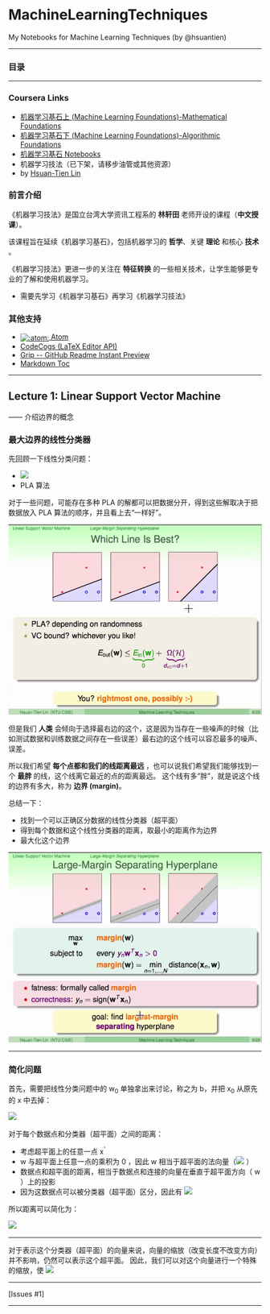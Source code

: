 # MachineLearningTechniques
My Notebooks for Machine Learning Techniques (by @hsuantien)

---

### 目录

---

### Coursera Links

- [机器学习基石上 (Machine Learning Foundations)-Mathematical Foundations](https://www.coursera.org/learn/ntumlone-mathematicalfoundations)
- [机器学习基石下 (Machine Learning Foundations)-Algorithmic Foundations](https://www.coursera.org/learn/ntumlone-algorithmicfoundations)
- [机器学习基石 Notebooks](https://github.com/chAwater/MachineLearningFoundations)
- 机器学习技法（已下架，请移步油管或其他资源）
- by [Hsuan-Tien Lin](https://www.csie.ntu.edu.tw/~htlin/)

### 前言介绍

《机器学习技法》是国立台湾大学资讯工程系的 **林轩田** 老师开设的课程（**中文授课**）。

该课程旨在延续《机器学习基石》，包括机器学习的 **哲学**、关键 **理论** 和核心 **技术** 。

《机器学习技法》更进一步的关注在 **特征转换** 的一些相关技术，让学生能够更专业的了解和使用机器学习。

- 需要先学习《机器学习基石》再学习《机器学习技法》

### 其他支持

- [<img class="emoji" title=":atom:" alt=":atom:" src="https://github.githubassets.com/images/icons/emoji/atom.png" height="20" width="20" align="absmiddle"> Atom](https://atom.io)
- [CodeCogs (LaTeX Editor API)](http://latex.codecogs.com)
- [Grip -- GitHub Readme Instant Preview](https://github.com/joeyespo/grip)
- [Markdown Toc](https://github.com/nok/markdown-toc)

---

## Lecture 1: Linear Support Vector Machine

—— 介绍边界的概念

### 最大边界的线性分类器

先回顾一下线性分类问题：
- <img src="http://latex.codecogs.com/svg.latex?h(\mathbf{x})=\mathrm{sign}(\mathbf{w}^T\mathbf{x})"/>
- PLA 算法

对于一些问题，可能存在多种 PLA 的解都可以把数据分开，得到这些解取决于把数据放入 PLA 算法的顺序，并且看上去“一样好”。

![](./Snapshot/Snap01.png)

但是我们 **人类** 会倾向于选择最右边的这个，这是因为当存在一些噪声的时候（比如测试数据和训练数据之间存在一些误差）最右边的这个线可以容忍最多的噪声、误差。

所以我们希望 **每个点都和我们的线距离最远** ，也可以说我们希望我们能够找到一个 **最胖** 的线，这个线离它最近的点的距离最远。
这个线有多“胖”，就是说这个线的边界有多大，称为 **边界 (margin)**。

总结一下：
- 找到一个可以正确区分数据的线性分类器（超平面）
- 得到每个数据和这个线性分类器的距离，取最小的距离作为边界
- 最大化这个边界

![](./Snapshot/Snap02.png)

---

### 简化问题

首先，需要把线性分类问题中的 w<sub>0</sub> 单独拿出来讨论，称之为 b，并把 x<sub>0</sub> 从原先的 x 中去掉：

<img src="http://latex.codecogs.com/svg.latex?h(\mathbf{x})=\mathrm{sign}(\mathbf{w}^T\mathbf{x}+b)"/>

对于每个数据点和分类器（超平面）之间的距离：
- 考虑超平面上的任意一点 x<sup>'</sup>
- w 与超平面上任意一点的乘积为 0 ，因此 w 相当于超平面的法向量（<img src="http://latex.codecogs.com/svg.latex?\mathbf{w}^T\mathbf{x'}+b=0"/>
）
- 数据点和超平面的距离，相当于数据点和连接的向量在垂直于超平面方向（ w ）上的投影
- 因为这数据点可以被分类器（超平面）区分，因此有 <img src="http://latex.codecogs.com/svg.latex?\mathrm{y}_n(\mathbf{w}^T\mathbf{x}_n+b)>0"/>

所以距离可以简化为：

<img src="http://latex.codecogs.com/svg.latex?\mathrm{distance}(\mathbf{x},b,\mathbf{w}))=|\frac{\mathbf{w}^T}{||\mathbf{w}||}(\mathbf{x}-\mathbf{x}')|=\frac{1}{||\mathbf{w}||}|\mathbf{w}^T+b|=\frac{1}{||\mathbf{w}||}\mathrm{y}_n(\mathbf{w}^T\mathbf{x}_n+b)"/>

---

对于表示这个分类器（超平面）的向量来说，向量的缩放（改变长度不改变方向）并不影响，仍然可以表示这个超平面。
因此，我们可以对这个向量进行一个特殊的缩放，使
<img src="http://latex.codecogs.com/svg.latex?\mathop{min}_{n=1,...,N}\mathrm{y}_n(\mathbf{w}^T\mathbf{x}_n+b)=1"/>

---

[Issues #1]

---

<!--  -->
